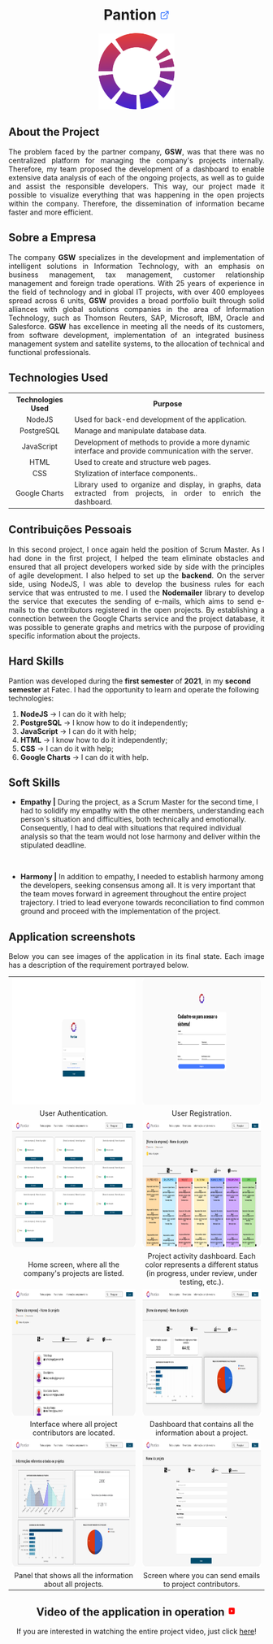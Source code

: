 <h1 align="center"><b>Pantion <a href="https://github.com/ThomasPalma1/FatecAPI-02"><img src="/docs/assets/external-link.svg"  width="19" height="19"></a>
</h1></b>

<p align="center"> 
   <img src="/docs/FatecAPI-02/pantion.svg" width="150" height="150">
</p>

## **About the Project**

<p align="justify">The problem faced by the partner company, <b>GSW</b>, was that there was no centralized platform for managing the company's projects internally. Therefore, my team proposed the development of a dashboard to enable extensive data analysis of each of the ongoing projects, as well as to guide and assist the responsible developers. This way, our project made it possible to visualize everything that was happening in the open projects within the company. Therefore, the dissemination of information became faster and more efficient.</p>

## **Sobre a Empresa**

<p align="justify">The company <b>GSW</b> specializes in the development and implementation of intelligent solutions in Information Technology, with an emphasis on business management, tax management, customer relationship management and foreign trade operations. With 25 years of experience in the field of technology and in global IT projects, with over 400 employees spread across 6 units, <b>GSW</b> provides a broad portfolio built through solid alliances with global solutions companies in the area of ​​Information Technology, such as Thomson Reuters, SAP, Microsoft, IBM, Oracle and Salesforce. <b>GSW</b> has excellence in meeting all the needs of its customers, from software development, implementation of an integrated business management system and satellite systems, to the allocation of technical and functional professionals.</p>

## **Technologies Used**

<table>
    <tr>
        <th>Technologies Used</th>
        <th>Purpose</th>
    </tr>
    <tr>
        <td align="center">NodeJS</td>
        <td align="left">Used for back-end development of the application.</td>
    </tr>
    <tr>
        <td align="center">PostgreSQL</td>
        <td align="left">Manage and manipulate database data.</td>
    </tr>
    <tr>
        <td align="center">JavaScript</td>
        <td align="left">Development of methods to provide a more dynamic interface and provide communication with the server.</td>
    </tr>
    <tr>
        <td align="center">HTML</td>
        <td align="left">Used to create and structure web pages.</td>
    </tr>
    <tr>
        <td align="center">CSS</td>
        <td align="justify">Stylization of interface components..</td>
    </tr>
    <tr>
        <td align="center">Google Charts</td>
        <td align="justify">Library used to organize and display, in graphs, data extracted from projects, in order to enrich the dashboard.</td>
    </tr>
</table>

## **Contribuições Pessoais**

<p align="justify">In this second project, I once again held the position of Scrum Master. As I had done in the first project, I helped the team eliminate obstacles and ensured that all project developers worked side by side with the principles of agile development. I also helped to set up the <b>backend</b>. On the server side, using NodeJS, I was able to develop the business rules for each service that was entrusted to me. I used the <b>Nodemailer</b> library to develop the service that executes the sending of e-mails, which aims to send e-mails to the contributors registered in the open projects. By establishing a connection between the Google Charts service and the project database, it was possible to generate graphs and metrics with the purpose of providing specific information about the projects.</p>

## **Hard Skills**

Pantion was developed during the **first semester** of **2021**, in my **second semester** at Fatec. I had the opportunity to learn and operate the following technologies:

  1.  **NodeJS** &#8594; I can do it with help;
  2.  **PostgreSQL** &#8594; I know how to do it independently;
  3.  **JavaScript** &#8594; I can do it with help;
  4.  **HTML** &#8594; I know how to do it independently;
  5.  **CSS** &#8594; I can do it with help;
  6.  **Google Charts** &#8594; I can do it with help.

## **Soft Skills**

* **Empathy |** During the project, as a Scrum Master for the second time, I had to solidify my empathy with the other members, understanding each person's situation and difficulties, both technically and emotionally. Consequently, I had to deal with situations that required individual analysis so that the team would not lose harmony and deliver within the stipulated deadline.

<br>

* **Harmony |** In addition to empathy, I needed to establish harmony among the developers, seeking consensus among all. It is very important that the team moves forward in agreement throughout the entire project trajectory. I tried to lead everyone towards reconciliation to find common ground and proceed with the implementation of the project.

## **Application screenshots**

<p align="justify">Below you can see images of the application in its final state. Each image has a description of the requirement portrayed below.</p>

<table>
   <tr>
      <td width="455"><img src="/docs/FatecAPI-02/login_screen.png" width="450" height="250" /></td>
      <td width="455"><img src="/docs/FatecAPI-02/register_screen.png" width="450" height="250" /></td>
   </tr>
   <tr>
      <td align="center">User Authentication.</td>
      <td align="center">User Registration.</td>
   </tr>
   <tr>
      <td><img src="/docs/FatecAPI-02/home_screen.png" width="450" height="250"/></td>
      <td><img src="/docs/FatecAPI-02/project_screen.png" width="450" height="250" /></td>
   </tr>
   <tr>
      <td align="center">Home screen, where all the company's projects are listed.</td>
      <td align="center">Project activity dashboard. Each color represents a different status (in progress, under review, under testing, etc.).</td>
   </tr>
   <tr>
      <td><img src="/docs/FatecAPI-02/project-user_screen.png" width="450" height="250" /></td>
      <td><img src="/docs/FatecAPI-02/chart-about-project-activities_screen.png" width="450" height="250" /></td>
   </tr>
   <tr>
      <td align="center">Interface where all project contributors are located.</td>
      <td align="center">Dashboard that contains all the information about a project.</td>
   </tr>
   <tr>
      <td><img src="/docs/FatecAPI-02/chart-about-all-projects_screen.png" width="450" height="250" /></td>
      <td><img src="/docs/FatecAPI-02/add-comment_screen.png" width="450" height="250"/></td>
   </tr>
   <tr>
      <td align="center">Panel that shows all the information about all projects.</td>
      <td align="center">Screen where you can send emails to project contributors.</td>
   </tr>
</table>

<h2 align="center">Video of the application in operation <img src="/docs/assets/youtube-icon.svg"  width="19" height="19"></h1>

<p align="center">If you are interested in watching the entire project video, just click <a href="https://youtu.be/jk3iHov3_ak">here</a>!